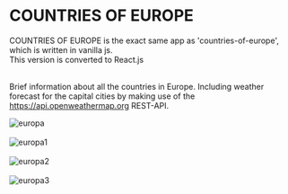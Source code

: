 <h1>COUNTRIES OF EUROPE</h1>

COUNTRIES OF EUROPE is the exact same app as 'countries-of-europe', which is written in vanilla js.<br>
This version is converted to React.js<br><br>

Brief information about all the countries in Europe.
Including weather forecast for the capital cities by making use of the https://api.openweathermap.org REST-API.

![europa](https://user-images.githubusercontent.com/38325801/146385018-b7166638-232e-48f9-9488-e38daa02ed7a.png)<br><br>
![europa1](https://user-images.githubusercontent.com/38325801/146385035-21fa22c8-6a91-4d85-b3b4-c810580103b5.png)<br><br>
![europa2](https://user-images.githubusercontent.com/38325801/146385043-53bdb243-0c7e-49d1-8c28-3af28d56c271.png)<br><br>
![europa3](https://user-images.githubusercontent.com/38325801/146385056-2363127e-5438-4afe-b5c2-a776bc5cccb2.png)<br><br>



